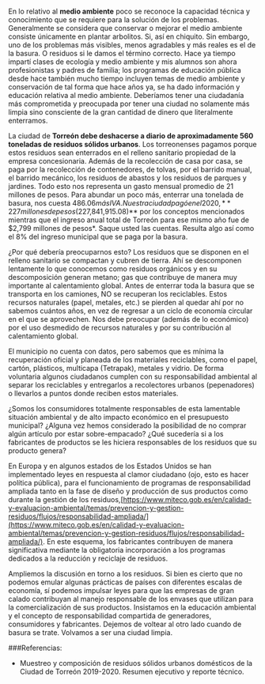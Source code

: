
</br></br></br>
En lo relativo al **medio ambiente** poco se reconoce la capacidad técnica y conocimiento que se requiere para la solución de los problemas. Generalmente se considera que conservar o mejorar el medio ambiente consiste únicamente en plantar arbolitos. Si, así en chiquito. Sin embargo, uno de los problemas más visibles, menos agradables y más reales es el de la basura. O residuos si le damos el término correcto. Hace ya tiempo impartí clases de ecología y medio ambiente y mis alumnos son ahora profesionistas y padres de familia; los programas de educación pública desde hace también mucho tiempo incluyen temas de medio ambiente y conservación de tal forma que hace años ya, se ha dado información y educación relativa al medio ambiente.  Deberíamos tener una ciudadanía más comprometida y preocupada por tener una ciudad no solamente más limpia sino consciente de la gran cantidad de dinero que literalmente enterramos.

La ciudad de **Torreón debe deshacerse a diario de aproximadamente 560 toneladas de residuos sólidos urbanos**. Los torreonenses pagamos porque estos residuos sean enterrados en el relleno sanitario propiedad de la empresa concesionaria. Además de la recolección de casa por casa, se paga por la recolección de contenedores, de tolvas, por el barrido manual, el barrido mecánico, los residuos de abastos y los residuos de parques y jardines. Todo esto nos representa un gasto mensual promedio de 21 millones de pesos. Para abundar un poco más, enterrar una tonelada de basura, nos cuesta $486.06 más IVA.  Nuestra ciudad pagó en el 2020, **227 millones de pesos ($227,841,915.08)** por los conceptos mencionados mientras que el ingreso anual total de Torreón para ese mismo año fue de $2,799 millones de pesos*. Saque usted las cuentas. Resulta algo así como el 8% del ingreso municipal que se paga por la basura.

¿Por qué debería preocuparnos esto? Los residuos que se disponen en el relleno sanitario se compactan y cubren de tierra. Ahí se descomponen lentamente lo que conocemos como residuos orgánicos y en su descomposición generan metano; gas que contribuye de manera muy importante al calentamiento global. Antes de enterrar toda la basura que se transporta en los camiones, NO se recuperan los reciclables. Estos recursos naturales (papel, metales, etc.) se pierden al quedar ahí por no sabemos cuántos años, en vez de regresar a un ciclo de economía circular en el que se aprovechen. Nos debe preocupar (además de lo económico) por el uso desmedido de recursos naturales y por su contribución al calentamiento global.

El municipio no cuenta con datos, pero sabemos que es mínima la recuperación oficial y planeada de los materiales reciclables, como el papel, cartón, plásticos, multicapa (Tetrapak), metales y vidrio. De forma voluntaria algunos ciudadanos cumplen con su responsabilidad ambiental al separar los reciclables y entregarlos a recolectores urbanos (pepenadores) o llevarlos a puntos donde reciben estos materiales.

¿Somos los consumidores totalmente responsables de esta lamentable situación ambiental y de alto impacto económico en el presupuesto municipal? ¿Alguna vez hemos considerado la posibilidad de no comprar algún artículo por estar sobre-empacado? ¿Qué sucedería si a los fabricantes de productos se les hiciera responsables de los residuos que su producto genera?

En Europa y en algunos estados de los Estados Unidos se han implementado leyes en respuesta al clamor ciudadano (ojo, esto es hacer política pública), para el funcionamiento de programas de responsabilidad ampliada tanto en la fase de diseño y producción de sus productos como durante la gestión de los residuos,[https://www.miteco.gob.es/en/calidad-y-evaluacion-ambiental/temas/prevencion-y-gestion-residuos/flujos/responsabilidad-ampliada/](https://www.miteco.gob.es/en/calidad-y-evaluacion-ambiental/temas/prevencion-y-gestion-residuos/flujos/responsabilidad-ampliada/). En este esquema, los fabricantes contribuyen de manera significativa mediante la obligatoria incorporación a los programas dedicados a la reducción y reciclaje de residuos.

Ampliemos la discusión en torno a los residuos. Si bien es cierto que no podemos emular algunas prácticas de países con diferentes escalas de economía, sí podemos impulsar leyes para que las empresas de gran calado contribuyan al manejo responsable de los envases que utilizan para la comercialización de sus productos.  Insistamos en la educación ambiental y el concepto de responsabilidad compartida de generadores, consumidores y fabricantes. Dejemos de voltear al otro lado cuando de basura se trate. Volvamos a ser una ciudad limpia.

###Referencias:

- Muestreo y composición de residuos sólidos urbanos domésticos de la Ciudad de Torreón 2019-2020. Resumen ejecutivo y reporte técnico.

</br>
